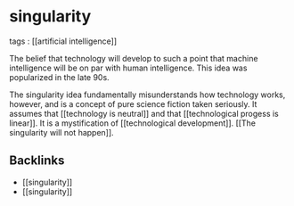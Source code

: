 # singularity

tags
: [[artificial intelligence]]

The belief that technology will develop to such a point that machine intelligence will be on par with human intelligence. This idea was popularized in the late 90s.

The singularity idea fundamentally misunderstands how technology works, however, and is a concept of pure science fiction taken seriously. It assumes that [[technology is neutral]] and that [[technological progess is linear]]. It is a mystification of [[technological development]]. [[The singularity will not happen]].


<a id="org1a5be69"></a>

## Backlinks

-   [[singularity]]
-   [[singularity]]
